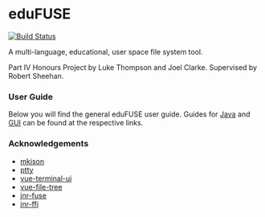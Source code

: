 # eduFUSE
[![Build Status](https://travis-ci.com/lukethompsxn/edufuse.svg?token=gDeffs2syumfbfyPNXfM&branch=master)](https://travis-ci.com/lukethompsxn/edufuse)

A multi-language, educational, user space file system tool.

Part IV Honours Project by Luke Thompson and Joel Clarke. Supervised by Robert Sheehan.

### User Guide
Below you will find the general eduFUSE user guide. Guides for [Java](https://github.com/lukethompsxn/edufuse/tree/master/java/) and [GUI](https://github.com/lukethompsxn/edufuse/tree/master/gui/) can be found at the respective links.

### Acknowledgements
- [mkjson](https://github.com/Jacajack/mkjson)
- [ptty](https://gitlab.com/pachanka/ptty)
- [vue-terminal-ui](https://github.com/shershen08/vue-terminal-ui)
- [vue-file-tree](https://github.com/robogeek/vue-file-tree)
- [jnr-fuse](https://github.com/SerCeMan/jnr-fuse)
- [jnr-ffi](https://github.com/jnr/jnr-ffi)
